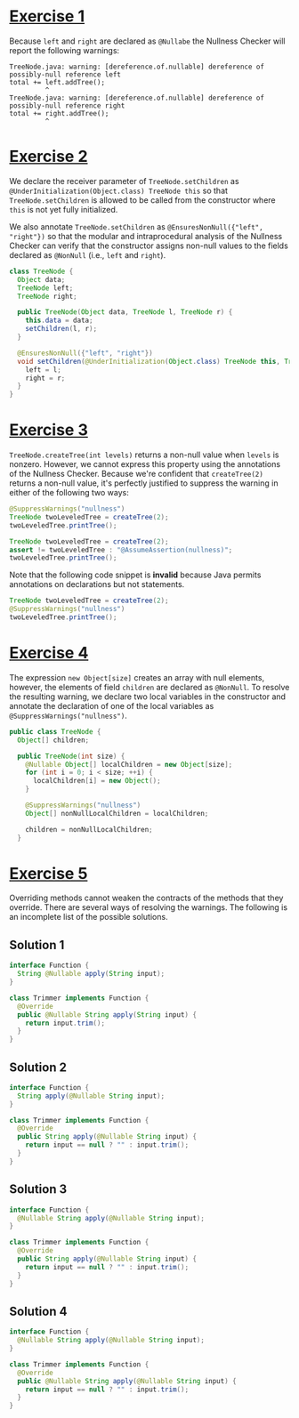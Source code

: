 # [Exercise 1](https://github.com/reprogrammer/tqi-study/wiki/Nullness-Checker-Tutorial#exercise-1)

Because `left` and `right` are declared as `@Nullabe` the Nullness Checker will report the following warnings:

```
TreeNode.java: warning: [dereference.of.nullable] dereference of possibly-null reference left
total += left.addTree();
         ^   
TreeNode.java: warning: [dereference.of.nullable] dereference of possibly-null reference right
total += right.addTree();
         ^ 
```

# [Exercise 2](https://github.com/reprogrammer/tqi-study/wiki/Nullness-Checker-Tutorial#exercise-2)

We declare the receiver parameter of `TreeNode.setChildren` as `@UnderInitialization(Object.class) TreeNode this` so that `TreeNode.setChildren` is allowed to be called from the constructor where `this` is not yet fully initialized.

We also annotate `TreeNode.setChildren` as `@EnsuresNonNull({"left", "right"})` so that the modular and intraprocedural analysis of the Nullness Checker can verify that the constructor assigns non-null values to the fields declared as `@NonNull` (i.e., `left` and `right`).

```java
class TreeNode {
  Object data;
  TreeNode left;
  TreeNode right;

  public TreeNode(Object data, TreeNode l, TreeNode r) {
    this.data = data;
    setChildren(l, r);
  }

  @EnsuresNonNull({"left", "right"})
  void setChildren(@UnderInitialization(Object.class) TreeNode this, TreeNode l, TreeNode r) {
    left = l;
    right = r;
  }
}
```

# [Exercise 3](https://github.com/reprogrammer/tqi-study/wiki/Nullness-Checker-Tutorial#exercise-3)

`TreeNode.createTree(int levels)` returns a non-null value when `levels` is nonzero. However, we cannot express this property using the annotations of the Nullness Checker. Because we're confident that `createTree(2)` returns a non-null value, it's perfectly justified to suppress the warning in either of the following two ways:

```java
@SuppressWarnings("nullness")
TreeNode twoLeveledTree = createTree(2);
twoLeveledTree.printTree();
```

```java
TreeNode twoLeveledTree = createTree(2);
assert != twoLeveledTree : "@AssumeAssertion(nullness)";
twoLeveledTree.printTree();
```

Note that the following code snippet is **invalid** because Java permits annotations on declarations but not statements.

```java
TreeNode twoLeveledTree = createTree(2);
@SuppressWarnings("nullness")
twoLeveledTree.printTree();
```

# [Exercise 4](https://github.com/reprogrammer/tqi-study/wiki/Nullness-Checker-Tutorial#exercise-4)

The expression `new Object[size]` creates an array with null elements, however, the elements of field `children` are declared as `@NonNull`. To resolve the resulting warning, we declare two local variables in the constructor and annotate the declaration of one of the local variables as `@SuppressWarnings("nullness")`.

```java
public class TreeNode {
  Object[] children;

  public TreeNode(int size) {
    @Nullable Object[] localChildren = new Object[size];
    for (int i = 0; i < size; ++i) {
      localChildren[i] = new Object();
    }

    @SuppressWarnings("nullness")
    Object[] nonNullLocalChildren = localChildren;

    children = nonNullLocalChildren;
  }
```
# [Exercise 5](https://github.com/reprogrammer/tqi-study/wiki/Nullness-Checker-Tutorial#exercise-5)

Overriding methods cannot weaken the contracts of the methods that they override. There are several ways of resolving the warnings. The following is an incomplete list of the possible solutions.

## Solution 1

```java
interface Function {
  String @Nullable apply(String input);
}

class Trimmer implements Function {
  @Override
  public @Nullable String apply(String input) {
    return input.trim();
  }
}
```

## Solution 2

```java
interface Function {
  String apply(@Nullable String input);
}

class Trimmer implements Function {
  @Override
  public String apply(@Nullable String input) {
    return input == null ? "" : input.trim();
  }
}
```

## Solution 3

```java
interface Function {
  @Nullable String apply(@Nullable String input);
}

class Trimmer implements Function {
  @Override
  public String apply(@Nullable String input) {
    return input == null ? "" : input.trim();
  }
}
```

## Solution 4

```java
interface Function {
  @Nullable String apply(@Nullable String input);
}

class Trimmer implements Function {
  @Override
  public @Nullable String apply(@Nullable String input) {
    return input == null ? "" : input.trim();
  }
}
```
